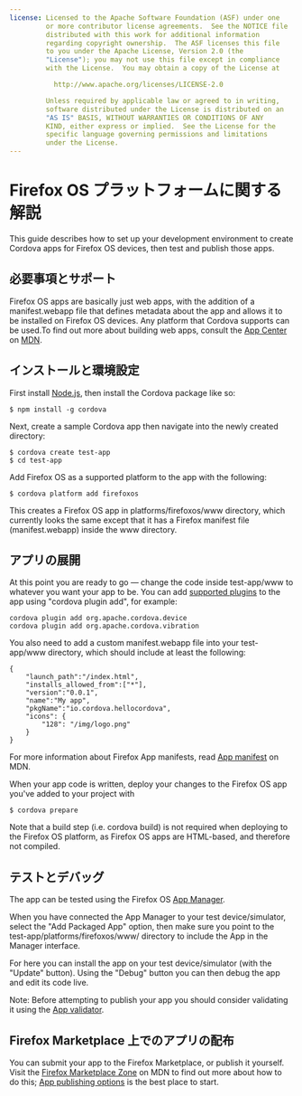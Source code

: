 ```yaml
---
license: Licensed to the Apache Software Foundation (ASF) under one
         or more contributor license agreements.  See the NOTICE file
         distributed with this work for additional information
         regarding copyright ownership.  The ASF licenses this file
         to you under the Apache License, Version 2.0 (the
         "License"); you may not use this file except in compliance
         with the License.  You may obtain a copy of the License at

           http://www.apache.org/licenses/LICENSE-2.0

         Unless required by applicable law or agreed to in writing,
         software distributed under the License is distributed on an
         "AS IS" BASIS, WITHOUT WARRANTIES OR CONDITIONS OF ANY
         KIND, either express or implied.  See the License for the
         specific language governing permissions and limitations
         under the License.
---
```


# Firefox OS プラットフォームに関する解説

This guide describes how to set up your development environment to
create Cordova apps for Firefox OS devices, then test and publish those apps.

## 必要事項とサポート

Firefox OS apps are basically just web apps, with the addition of a manifest.webapp file that defines metadata about the app and allows it to be installed on Firefox OS devices. Any platform that Cordova supports can be used.To find out more about building web apps, consult the [App Center](https://developer.mozilla.org/en-US/Apps) on [MDN](https://developer.mozilla.org/en-US/).

## インストールと環境設定

First install [Node.js](http://nodejs.org/), then install the Cordova package like so:

  	$ npm install -g cordova

Next, create a sample Cordova app then navigate into the newly created directory:

  	$ cordova create test-app
  	$ cd test-app

Add Firefox OS as a supported platform to the app with the following:

  	$ cordova platform add firefoxos

This creates a Firefox OS app in platforms/firefoxos/www directory, which currently looks the same except that it has a Firefox manifest file (manifest.webapp) inside the www directory.

## アプリの展開

At this point you are ready to go — change the code inside test-app/www to whatever you want your app to be. You can add [supported plugins]() to the app using "cordova plugin add", for example:

	cordova plugin add org.apache.cordova.device
	cordova plugin add org.apache.cordova.vibration

You also need to add a custom manifest.webapp file into your test-app/www directory, which should include at least the following:

  	{ 
    	"launch_path":"/index.html",
    	"installs_allowed_from":["*"],
    	"version":"0.0.1",
    	"name":"My app",
    	"pkgName":"io.cordova.hellocordova",
    	"icons": {
      		"128": "/img/logo.png"
    	}
  	}

For more information about Firefox App manifests, read [App manifest](https://developer.mozilla.org/en-US/Apps/Developing/Manifest) on MDN.

When your app code is written, deploy your changes to the Firefox OS app you've added to your project with

  	$ cordova prepare
  	
Note that a build step (i.e. cordova build) is not required when deploying to the Firefox OS platform, as Firefox OS apps are HTML-based, and therefore not compiled. 

## テストとデバッグ

The app can be tested using the Firefox OS [App Manager](https://developer.mozilla.org/en-US/Firefox_OS/Using_the_App_Manager).

When you have connected the App Manager to your test device/simulator, select the "Add Packaged App" option, then make sure you point to the test-app/platforms/firefoxos/www/ directory to include the App in the Manager interface.

For here you can install the app on your test device/simulator (with the "Update" button). Using the "Debug" button you can then debug the app and edit its code live. 

Note: Before attempting to publish your app you should consider validating it using the [App validator](https://marketplace.firefox.com/developers/validator).

## Firefox Marketplace 上でのアプリの配布

You can submit your app to the Firefox Marketplace, or publish it yourself. Visit the [Firefox Marketplace Zone](https://developer.mozilla.org/en-US/Marketplace) on MDN to find out more about how to do this; [App publishing options](https://developer.mozilla.org/en-US/Marketplace/Publishing/Publish_options) is the best place to start.

